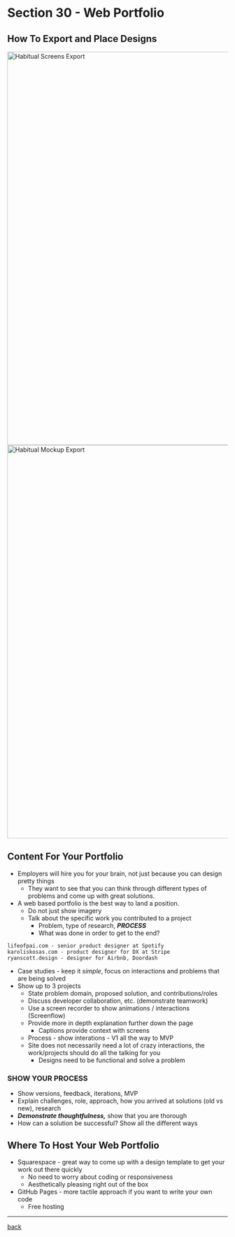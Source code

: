 # Section 30 - Web Portfolio

## How To Export and Place Designs

<img src="../img/habitual-1.png" width="900px" alt="Habitual Screens Export">

<img src="../img/habitual-2.png" width="900px" alt="Habitual Mockup Export">

## Content For Your Portfolio

- Employers will hire you for your brain, not just because you can design pretty things
  - They want to see that you can think through different types of problems and come up with great solutions.
- A web based portfolio is the best way to land a position.
  - Do not just show imagery
  - Talk about the specific work you contributed to a project
    - Problem, type of research, ***PROCESS***
    - What was done in order to get to the end?

```pt
lifeofpai.com - senior product designer at Spotify
karoliskosas.com - product designer for DX at Stripe
ryanscott.design - designer for Airbnb, Doordash
```

- Case studies - keep it *simple*, focus on interactions and problems that are being solved
- Show up to 3 projects
  - State problem domain, proposed solution, and contributions/roles
  - Discuss developer collaboration, etc. (demonstrate teamwork)
  - Use a screen recorder to show animations / interactions (Screenflow)
  - Provide more in depth explanation further down the page
    - Captions provide context with screens
  - Process - show interations - V1 all the way to MVP
  - Site does not necessarily need a lot of crazy interactions, the work/projects should do all the talking for you
    - Designs need to be functional and solve a problem

### SHOW YOUR PROCESS

- Show versions, feedback, iterations, MVP
- Explain challenges, role, approach, how you arrived at solutions (old vs new), research
- ***Demonstrate thoughtfulness,*** show that you are thorough
- How can a solution be successful? Show all the different ways

## Where To Host Your Web Portfolio

- Squarespace - great way to come up with a design template to get your work out there quickly
  - No need to worry about coding or responsiveness
  - Aesthetically pleasing right out of the box
- GitHub Pages - more tactile approach if you want to write your own code
  - Free hosting

- - -

[back](../README.md)
